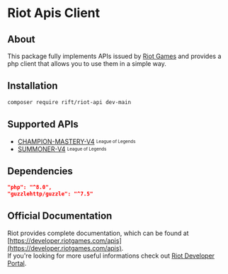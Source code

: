 # Riot Apis Client

## About
This package fully implements APIs issued by [Riot Games](https://www.riotgames.com/) and provides a php client that allows you to use them in a simple way.

## Installation

```bash
composer require rift/riot-api dev-main
```

## Supported APIs

- [CHAMPION-MASTERY-V4](https://developer.riotgames.com/apis#champion-mastery-v4) <sub><sup>League of Legends</sup></sup>
- [SUMMONER-V4](https://developer.riotgames.com/apis#summoner-v4) <sub><sup>League of Legends</sup></sup>

## Dependencies

```json
"php": "^8.0",
"guzzlehttp/guzzle": "^7.5"
```

## Official Documentation

Riot provides complete documentation, which can be found at [https://developer.riotgames.com/apis](https://developer.riotgames.com/apis).  
If you're looking for more useful informations check out [Riot Developer Portal](https://developer.riotgames.com/docs/portal).

